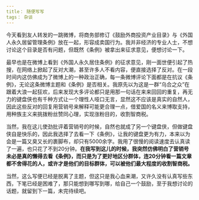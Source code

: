 ```yaml
---
title： 随便写写
tags： 杂谈
---
```


今天看到友人转发的一跳微博，将商务部修订《鼓励外商投资产业目录》与《外国人永久居留管理条例》放在一起，形容成卖国行为。我并非经济的专业人士，不想讨论这个目录是否有问题，但既然《条例》被拿出来征求意见，便想讨论一下。

最早也是在微博上看到《外国人永久居住条例》的征求意见，刚一面世便引起了热搜，在网络上掀起了反对大潮，甚至许多人不看内容，便直接选择了反对。在一段时间内这仿佛成为了微博上的一种政治正确，每一条微博评论下面都是在抗议《条例》，无论这条微博主题和《条例》是否相关。我原先以为这是一群“乌合之众”在跟着大浪一起狂欢，后来发现大多评论都只是用那一句话在来来回回的重复，再无力的键盘侠也有千种方式让一个理性人哑口无言，显然这不应该是真实的自然人，因此这些反对的回复用营销号来解释可能更合理一点，借爱国的名义来博取支持，用种族主义来挑拨粉丝赞同心理，实现涨粉目的，收割智商税。

当然，我在这儿使劲批评着营销号的时候，自然也就成了另一个键盘侠，但做键盘侠自是快乐的，因此我选择了去看一下《条例》，让我的键盘更为有力，本来以为会是一篇又臭又长的裹脚布，却只有5000余字。我用了很慢的阅读速度去认真读了一遍，也只花了不到20分钟。**在我写到这儿的时候，我突然仿佛明白了营销号未必是真的懒得去看《条例》，而只是为了更好地区分群体，连20分钟看一篇文章都不舍得花的人，或许才是他们的目标群体，可以被他们最大程度的收割智商税。**

当然，这么写便已经是脱离了主题，但这只是我心血来潮，又许久没有认真写些东西，下笔已经是困难了，那只能想到哪写到哪，给自己一个鼓励，至于我想讨论的话题，就留到下一篇，未完待续吧。



